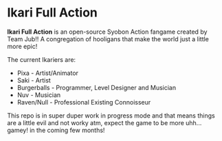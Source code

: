 # Ikari Full Action
**Ikari Full Action** is an open-source Syobon Action fangame created by Team Jub!! A congregation of hooligans that make the world just a little more epic!

The current Ikariers are:
* Pixa - Artist/Animator
*  Saki - Artist
*  Burgerballs - Programmer, Level Designer and Musician
*  Nuv - Musician
*  Raven/Null - Professional Existing Connoisseur

This repo is in super duper work in progress mode and that means things are a little evil and not worky atm, expect the game to be more uhh... gamey! in the coming few months!
